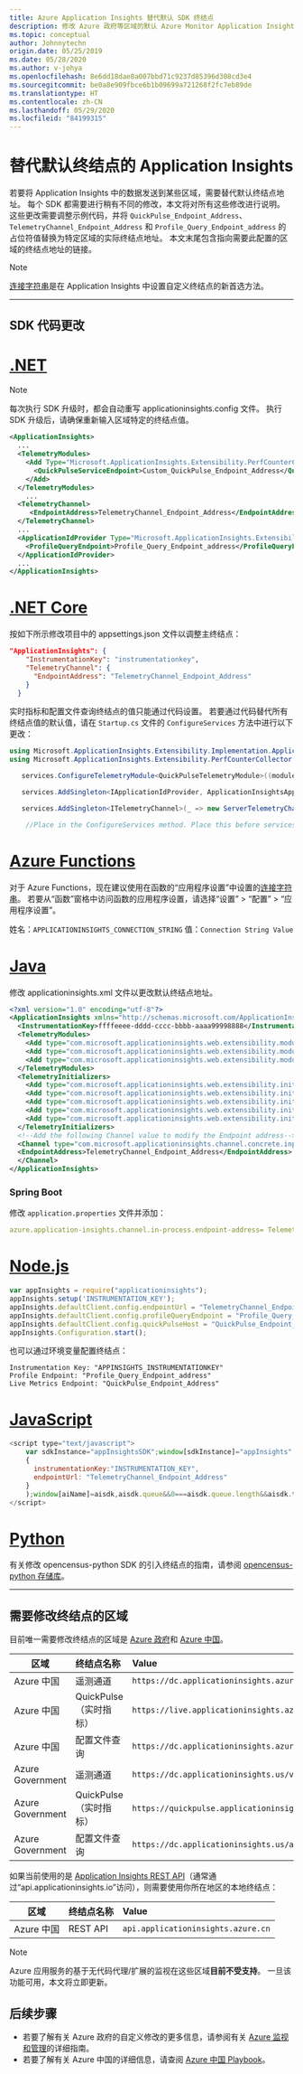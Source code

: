 ```yaml
---
title: Azure Application Insights 替代默认 SDK 终结点
description: 修改 Azure 政府等区域的默认 Azure Monitor Application Insights SDK 终结点。
ms.topic: conceptual
author: Johnnytechn
origin.date: 05/25/2019
ms.date: 05/28/2020
ms.author: v-johya
ms.openlocfilehash: 8e6dd18dae8a007bbd71c9237d85396d308cd3e4
ms.sourcegitcommit: be0a8e909fbce6b1b09699a721268f2fc7eb89de
ms.translationtype: HT
ms.contentlocale: zh-CN
ms.lasthandoff: 05/29/2020
ms.locfileid: "84199315"
---
```

# <a name="application-insights-overriding-default-endpoints"></a>替代默认终结点的 Application Insights

若要将 Application Insights 中的数据发送到某些区域，需要替代默认终结点地址。 每个 SDK 都需要进行稍有不同的修改，本文将对所有这些修改进行说明。 这些更改需要调整示例代码，并将 `QuickPulse_Endpoint_Address`、`TelemetryChannel_Endpoint_Address` 和 `Profile_Query_Endpoint_address` 的占位符值替换为特定区域的实际终结点地址。 本文末尾包含指向需要此配置的区域的终结点地址的链接。

> [!NOTE]
> [连接字符串](/azure-monitor/app/sdk-connection-string?tabs=net)是在 Application Insights 中设置自定义终结点的新首选方法。

---

## <a name="sdk-code-changes"></a>SDK 代码更改

# <a name="net"></a>[.NET](#tab/net)

> [!NOTE]
> 每次执行 SDK 升级时，都会自动重写 applicationinsights.config 文件。 执行 SDK 升级后，请确保重新输入区域特定的终结点值。

```xml
<ApplicationInsights>
  ...
  <TelemetryModules>
    <Add Type="Microsoft.ApplicationInsights.Extensibility.PerfCounterCollector.QuickPulse.QuickPulseTelemetryModule, Microsoft.AI.PerfCounterCollector">
      <QuickPulseServiceEndpoint>Custom_QuickPulse_Endpoint_Address</QuickPulseServiceEndpoint>
    </Add>
  </TelemetryModules>
    ...
  <TelemetryChannel>
     <EndpointAddress>TelemetryChannel_Endpoint_Address</EndpointAddress>
  </TelemetryChannel>
  ...
  <ApplicationIdProvider Type="Microsoft.ApplicationInsights.Extensibility.Implementation.ApplicationId.ApplicationInsightsApplicationIdProvider, Microsoft.ApplicationInsights">
    <ProfileQueryEndpoint>Profile_Query_Endpoint_address</ProfileQueryEndpoint>
  </ApplicationIdProvider>
  ...
</ApplicationInsights>
```

# <a name="net-core"></a>[.NET Core](#tab/netcore)

按如下所示修改项目中的 appsettings.json 文件以调整主终结点：

```json
"ApplicationInsights": {
    "InstrumentationKey": "instrumentationkey",
    "TelemetryChannel": {
      "EndpointAddress": "TelemetryChannel_Endpoint_Address"
    }
  }
```

实时指标和配置文件查询终结点的值只能通过代码设置。 若要通过代码替代所有终结点值的默认值，请在 `Startup.cs` 文件的 `ConfigureServices` 方法中进行以下更改：

```csharp
using Microsoft.ApplicationInsights.Extensibility.Implementation.ApplicationId;
using Microsoft.ApplicationInsights.Extensibility.PerfCounterCollector.QuickPulse; //Place at top of Startup.cs file

   services.ConfigureTelemetryModule<QuickPulseTelemetryModule>((module, o) => module.QuickPulseServiceEndpoint="QuickPulse_Endpoint_Address");

   services.AddSingleton<IApplicationIdProvider, ApplicationInsightsApplicationIdProvider>(_ => new ApplicationInsightsApplicationIdProvider() { ProfileQueryEndpoint = "Profile_Query_Endpoint_address" });

   services.AddSingleton<ITelemetryChannel>(_ => new ServerTelemetryChannel() { EndpointAddress = "TelemetryChannel_Endpoint_Address" });

    //Place in the ConfigureServices method. Place this before services.AddApplicationInsightsTelemetry("instrumentation key"); if it's present
```

# <a name="azure-functions"></a>[Azure Functions](#tab/functions)

对于 Azure Functions，现在建议使用在函数的“应用程序设置”中设置的[连接字符串](/azure-monitor/app/sdk-connection-string?tabs=net)。 若要从“函数”窗格中访问函数的应用程序设置，请选择“设置” > “配置” > “应用程序设置”。 
<!-- Correct in acrolinx -->

姓名：`APPLICATIONINSIGHTS_CONNECTION_STRING` 值：`Connection String Value`

# <a name="java"></a>[Java](#tab/java)

修改 applicationinsights.xml 文件以更改默认终结点地址。

```xml
<?xml version="1.0" encoding="utf-8"?>
<ApplicationInsights xmlns="http://schemas.microsoft.com/ApplicationInsights/2013/Settings">
  <InstrumentationKey>ffffeeee-dddd-cccc-bbbb-aaaa99998888</InstrumentationKey>
  <TelemetryModules>
    <Add type="com.microsoft.applicationinsights.web.extensibility.modules.WebRequestTrackingTelemetryModule"/>
    <Add type="com.microsoft.applicationinsights.web.extensibility.modules.WebSessionTrackingTelemetryModule"/>
    <Add type="com.microsoft.applicationinsights.web.extensibility.modules.WebUserTrackingTelemetryModule"/>
  </TelemetryModules>
  <TelemetryInitializers>
    <Add type="com.microsoft.applicationinsights.web.extensibility.initializers.WebOperationIdTelemetryInitializer"/>
    <Add type="com.microsoft.applicationinsights.web.extensibility.initializers.WebOperationNameTelemetryInitializer"/>
    <Add type="com.microsoft.applicationinsights.web.extensibility.initializers.WebSessionTelemetryInitializer"/>
    <Add type="com.microsoft.applicationinsights.web.extensibility.initializers.WebUserTelemetryInitializer"/>
    <Add type="com.microsoft.applicationinsights.web.extensibility.initializers.WebUserAgentTelemetryInitializer"/>
  </TelemetryInitializers>
  <!--Add the following Channel value to modify the Endpoint address-->
  <Channel type="com.microsoft.applicationinsights.channel.concrete.inprocess.InProcessTelemetryChannel">
  <EndpointAddress>TelemetryChannel_Endpoint_Address</EndpointAddress>
  </Channel>
</ApplicationInsights>
```

### <a name="spring-boot"></a>Spring Boot

修改 `application.properties` 文件并添加：

```yaml
azure.application-insights.channel.in-process.endpoint-address= TelemetryChannel_Endpoint_Address
```

# <a name="nodejs"></a>[Node.js](#tab/nodejs)

```javascript
var appInsights = require("applicationinsights");
appInsights.setup('INSTRUMENTATION_KEY');
appInsights.defaultClient.config.endpointUrl = "TelemetryChannel_Endpoint_Address"; // ingestion
appInsights.defaultClient.config.profileQueryEndpoint = "Profile_Query_Endpoint_address"; // appid/profile lookup
appInsights.defaultClient.config.quickPulseHost = "QuickPulse_Endpoint_Address"; //live metrics
appInsights.Configuration.start();
```

也可以通过环境变量配置终结点：

```
Instrumentation Key: "APPINSIGHTS_INSTRUMENTATIONKEY"
Profile Endpoint: "Profile_Query_Endpoint_address"
Live Metrics Endpoint: "QuickPulse_Endpoint_Address"
```

# <a name="javascript"></a>[JavaScript](#tab/js)

```javascript
<script type="text/javascript">
    var sdkInstance="appInsightsSDK";window[sdkInstance]="appInsights";var aiName=window[sdkInstance],aisdk=window[aiName]||function(e){function n(e){t[e]=function(){var n=arguments;t.queue.push(function(){t[e].apply(t,n)})}}var t={config:e};t.initialize=!0;var i=document,a=window;setTimeout(function(){var n=i.createElement("script");n.src=e.url||"https://az416426.vo.msecnd.net/scripts/b/ai.2.min.js",i.getElementsByTagName("script")[0].parentNode.appendChild(n)});try{t.cookie=i.cookie}catch(e){}t.queue=[],t.version=2;for(var r=["Event","PageView","Exception","Trace","DependencyData","Metric","PageViewPerformance"];r.length;)n("track"+r.pop());n("startTrackPage"),n("stopTrackPage");var s="Track"+r[0];if(n("start"+s),n("stop"+s),n("setAuthenticatedUserContext"),n("clearAuthenticatedUserContext"),n("flush"),!(!0===e.disableExceptionTracking||e.extensionConfig&&e.extensionConfig.ApplicationInsightsAnalytics&&!0===e.extensionConfig.ApplicationInsightsAnalytics.disableExceptionTracking)){n("_"+(r="onerror"));var o=a[r];a[r]=function(e,n,i,a,s){var c=o&&o(e,n,i,a,s);return!0!==c&&t["_"+r]({message:e,url:n,lineNumber:i,columnNumber:a,error:s}),c},e.autoExceptionInstrumented=!0}return t}(
    {
      instrumentationKey:"INSTRUMENTATION_KEY",
      endpointUrl: "TelemetryChannel_Endpoint_Address"
    }
    );window[aiName]=aisdk,aisdk.queue&&0===aisdk.queue.length&&aisdk.trackPageView({});
</script>
```

# <a name="python"></a>[Python](#tab/python)

有关修改 opencensus-python SDK 的引入终结点的指南，请参阅 [opencensus-python 存储库](https://github.com/census-instrumentation/opencensus-python/blob/af284a92b80bcbaf5db53e7e0813f96691b4c696/contrib/opencensus-ext-azure/opencensus/ext/azure/common/__init__.py)。
<!-- Correct in acrolinx -->

---

## <a name="regions-that-require-endpoint-modification"></a>需要修改终结点的区域

目前唯一需要修改终结点的区域是 [Azure 政府](https://docs.microsoft.com/azure/azure-government/documentation-government-services-monitoringandmanagement#application-insights)和 [Azure 中国](https://docs.microsoft.com/azure/china/resources-developer-guide)。

|区域 |  终结点名称 | Value |
|-----------------|:------------|:-------------|
| Azure 中国 | 遥测通道 | `https://dc.applicationinsights.azure.cn/v2/track` |
| Azure 中国 | QuickPulse（实时指标） |`https://live.applicationinsights.azure.cn/QuickPulseService.svc` |
| Azure 中国 | 配置文件查询 |`https://dc.applicationinsights.azure.cn/api/profiles/{0}/appId`  |
| Azure Government | 遥测通道 |`https://dc.applicationinsights.us/v2/track` |
| Azure Government | QuickPulse（实时指标） |`https://quickpulse.applicationinsights.us/QuickPulseService.svc` |
| Azure Government | 配置文件查询 |`https://dc.applicationinsights.us/api/profiles/{0}/appId` |

如果当前使用的是 [Application Insights REST API](https://dev.applicationinsights.io/
)（通常通过“api.applicationinsights.io”访问），则需要使用你所在地区的本地终结点：
<!-- Correct in acrolinx -->

|区域 |  终结点名称 | Value |
|-----------------|:------------|:-------------|
| Azure 中国 | REST API | `api.applicationinsights.azure.cn` |
> [!NOTE]
> Azure 应用服务的基于无代码代理/扩展的监视在这些区域**目前不受支持**。 一旦该功能可用，本文将立即更新。

## <a name="next-steps"></a>后续步骤

- 若要了解有关 Azure 政府的自定义修改的更多信息，请参阅有关 [Azure 监视和管理](https://docs.microsoft.com/azure/azure-government/documentation-government-services-monitoringandmanagement#application-insights)的详细指南。
- 若要了解有关 Azure 中国的详细信息，请查阅 [Azure 中国 Playbook](https://docs.microsoft.com/azure/china/)。

